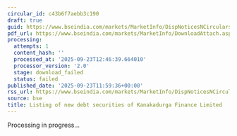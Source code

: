 ```yaml
---
circular_id: c43b6f7aebb3c190
draft: true
guid: https://www.bseindia.com/markets/MarketInfo/DispNoticesNCirculars.aspx?Noticeid={30A6A9AF-BC01-47BF-8AF2-601D9FBA376C}&noticeno=20250923-29&dt=09/23/2025&icount=29&totcount=55&flag=0
pdf_url: https://www.bseindia.com/markets/MarketInfo/DownloadAttach.aspx?id=20250923-29&attachedId=
processing:
  attempts: 1
  content_hash: ''
  processed_at: '2025-09-23T12:46:39.664010'
  processor_version: '2.0'
  stage: download_failed
  status: failed
published_date: '2025-09-23T11:59:36+00:00'
rss_url: https://www.bseindia.com/markets/MarketInfo/DispNoticesNCirculars.aspx?Noticeid={30A6A9AF-BC01-47BF-8AF2-601D9FBA376C}&noticeno=20250923-29&dt=09/23/2025&icount=29&totcount=55&flag=0
source: bse
title: Listing of new debt securities of Kanakadurga Finance Limited
---
```


Processing in progress...